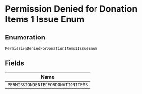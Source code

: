 
# Permission Denied for Donation Items 1 Issue Enum

## Enumeration

`PermissionDeniedForDonationItems1IssueEnum`

## Fields

| Name |
|  --- |
| `PERMISSIONDENIEDFORDONATIONITEMS` |

